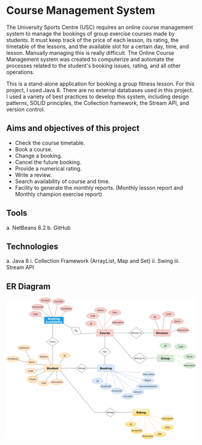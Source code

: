 # Course Management System
The University Sports Centre (USC) requires an online course management system to manage the bookings of group exercise courses made by students. 
It must keep track of the price of each lesson, its rating, the timetable of the lessons, and the available slot for a certain day, time, and lesson. 
Manually managing this is really difficult. The Online Course Management system was created to computerize and automate the processes related to the student's booking issues, rating, and all other operations.

This is a stand-alone application for booking a group fitness lesson. For this project, I used Java 8. There are no external databases used in this project. I used a variety of best practices to develop this system, including design patterns, SOLID principles, the Collection framework, the Stream API, and version control.

## Aims and objectives of this project

- Check the course timetable.
- Book a course.
- Change a booking.
- Cancel the future booking.
- Provide a numerical rating.
- Write a review.
- Search availability of course and time.
- Facility to generate the monthly reports. (Monthly lesson report and Monthly champion exercise report)

## Tools 
a.	NetBeans 8.2
b.	GitHub

## Technologies
a.	Java 8
i.	Collection Framework (ArrayList, Map and Set)
ii.	Swing 
iii.	Stream API

## ER Diagram
<div align="center">
  <img src="Screenshots/ERD.png"/>
</div>
 
